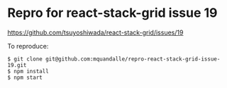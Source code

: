 # Repro for react-stack-grid issue 19

https://github.com/tsuyoshiwada/react-stack-grid/issues/19

To reproduce:

```
$ git clone git@github.com:mquandalle/repro-react-stack-grid-issue-19.git
$ npm install
$ npm start
```
